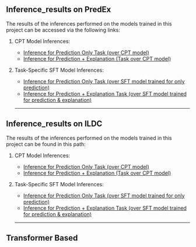 ## Inference_results on PredEx
The results of the inferences performed on the models trained in this project can be accessed via the following links:

1. CPT Model Inferences:
   - [Inference for Prediction Only Task (over CPT model)](https://drive.google.com/file/d/1jJ2Ud2unkdImzKyz0WLNUUKsgrtkkBa9/view?usp=sharing)
   - [Inference for Prediction + Explanation (Task over CPT model)](https://drive.google.com/file/d/1QrDo9ReNfy-F8rONBBYH_-q19yDHri1X/view?usp=sharing)
2. Task-Specific SFT Model Inferences:
   - [Inference for Prediction Only Task (over SFT model trained for only prediction)](https://drive.google.com/file/d/1S9rxx-m-UNNb2VJbjSFDPHEJ7wz1Yine/view?usp=sharing)
   - [Inference for Prediction + Explanation Task (over SFT model trained for prediction & explanation)](https://drive.google.com/file/d/1z5C_HEi5HTQBc1Opi8M_gZ8cWDLqmNpv/view?usp=sharing)
   
   ---
## Inference_results on ILDC

The results of the inferences performed on the models trained in this project can be found in this path:

1. CPT Model Inferences:
   - [Inference for Prediction Only Task (over CPT model)](https://drive.google.com/file/d/1vPC3pTp7Xn1oW9uSe44apwaQPNVTplEr/view?usp=sharing)
   - [Inference for Prediction + Explanation (Task over CPT model)](https://drive.google.com/file/d/1QCboaGuxPkpPLdCEe0dvCaSTP_CjayB0/view?usp=sharing)
2. Task-Specific SFT Model Inferences:
   - [Inference for Prediction Only Task (over SFT model trained for only prediction)](https://drive.google.com/file/d/1OH_U9LCNQrDVJBxvfGaX-I2p0wc_mPjD/view?usp=sharing)
   - [Inference for Prediction + Explanation Task (over SFT model trained for prediction & explanation)](https://drive.google.com/file/d/1iDf3yoWpuuVEtaKEqKTU8xO7HdlNaxGx/view?usp=sharing)
   
   ---
## Transformer Based
